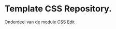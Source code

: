 # Template CSS Repository.

Onderdeel van de module [CSS](https://e-learning.educom.nu/essentials/CSS/intro)
Edit